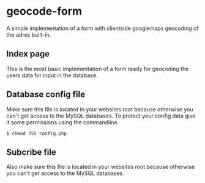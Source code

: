 # geocode-form
A simple implementation of a form with clientside googlemaps geocoding of the adres built-in.

## Index page
This is the most basic implementation of a form ready for geocoding the users data for input in the database.

## Database config file
Make sure this file is located in your websites root because otherwise you can't get access to the MySQL databases.
To protect your config data give it some permissions using the commandline.

```
$ chmod 755 config.php
```

## Subcribe file
Also make sure this file is located in your websites root because otherwise you can't get access to the MySQL databases.